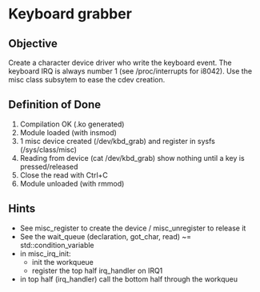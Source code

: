 # Keyboard grabber

## Objective

Create a character device driver who write the keyboard event.
The keyboard IRQ is always number 1 (see /proc/interrupts for i8042).
Use the misc class subsytem to ease the cdev creation.

## Definition of Done

1. Compilation OK (.ko generated)
2. Module loaded (with insmod)
3. 1 misc device created (/dev/kbd_grab) and register in sysfs (/sys/class/misc)
4. Reading from device (cat /dev/kbd_grab) show nothing until a key is pressed/released
5. Close the read with Ctrl+C
6. Module unloaded (with rmmod)

## Hints

- See misc_register to create the device / misc_unregister to release it
- See the wait_queue (declaration, got_char, read) ~= std::condition_variable
- in misc_irq_init:
  - init the workqueue
  - register the top half irq_handler on IRQ1
- in top half (irq_handler) call the bottom half through the workqueu

